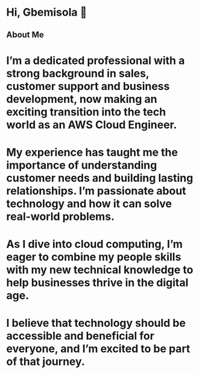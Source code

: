 # Hi, Gbemisola 👋

## About Me

# I’m a dedicated professional with a strong background in sales, customer support and business development, now making an exciting transition into the tech world as an AWS Cloud Engineer. 

# My experience has taught me the importance of understanding customer needs and building lasting relationships. I’m passionate about technology and how it can solve real-world problems.

# As I dive into cloud computing, I’m eager to combine my people skills with my new technical knowledge to help businesses thrive in the digital age. 

# I believe that technology should be accessible and beneficial for everyone, and I’m excited to be part of that journey.



<!--
**Gbemisola-Fad/Gbemisola-Fad** is a ✨ _special_ ✨ repository because its `README.md` (this file) appears on your GitHub profile.

Here are some ideas to get you started:

- 🔭 I’m currently working on ...
- 🌱 I’m currently learning ...
- 👯 I’m looking to collaborate on ...
- 🤔 I’m looking for help with ...
- 💬 Ask me about ...
- 📫 How to reach me: ...
- 😄 Pronouns: ...
- ⚡ Fun fact: ...
-->
